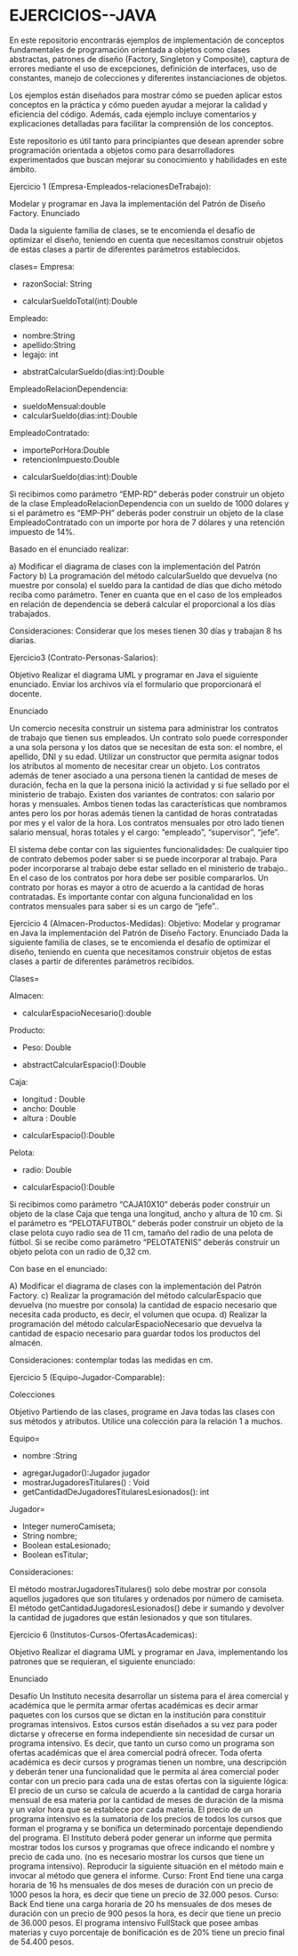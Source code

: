 # EJERCICIOS--JAVA

En este repositorio encontrarás ejemplos de implementación de conceptos fundamentales de programación orientada a objetos como clases abstractas, patrones de diseño (Factory, Singleton y Composite), captura de errores mediante el uso de excepciones, definición de interfaces, uso de constantes, manejo de colecciones y diferentes instanciaciones de objetos.

Los ejemplos están diseñados para mostrar cómo se pueden aplicar estos conceptos en la práctica y cómo pueden ayudar a mejorar la calidad y eficiencia del código. Además, cada ejemplo incluye comentarios y explicaciones detalladas para facilitar la comprensión de los conceptos.

Este repositorio es útil tanto para principiantes que desean aprender sobre programación orientada a objetos como para desarrolladores experimentados que buscan mejorar su conocimiento y habilidades en este ámbito.



Ejercicio 1 (Empresa-Empleados-relacionesDeTrabajo):

Modelar y programar en Java la implementación del Patrón de Diseño Factory.
Enunciado

Dada la siguiente familia de clases, se te encomienda el desafío de optimizar el diseño, teniendo en cuenta que necesitamos construir objetos de estas clases a partir de diferentes parámetros establecidos. 

clases=
Empresa:
- razonSocial: String
+ calcularSueldoTotal(int):Double

Empleado:
- nombre:String
- apellido:String
- legajo: int
+ abstratCalcularSueldo(dias:int):Double

EmpleadoRelacionDependencia:
+ sueldoMensual:double
+ calcularSueldo(dias:int):Double

EmpleadoContratado:
- importePorHora:Double
- retencionImpuesto:Double
+ calcularSueldo(dias:int):Double

Si recibimos como parámetro
“EMP-RD” deberás poder construir un objeto de la clase EmpleadoRelacionDependencia con un sueldo de 1000 dolares y si el parámetro es “EMP-PH” deberás poder construir un objeto de la clase EmpleadoContratado con un importe por hora de 7 dólares y una retención impuesto de 14%.

Basado en el enunciado realizar:

a) Modificar el diagrama de clases con la implementación del Patrón Factory
b) La programación del método calcularSueldo que devuelva (no muestre por consola) el sueldo para la cantidad de días que dicho método reciba como parámetro. Tener en cuanta que en el caso de los empleados en relación de dependencia se deberá calcular el proporcional a los días trabajados.

Consideraciones: Considerar que los meses tienen 30 días y trabajan 8 hs diarias.




























Ejercicio3 (Contrato-Personas-Salarios):

Objetivo
Realizar el diagrama UML y programar en Java el siguiente enunciado. Enviar los archivos vía el formulario que proporcionará el docente.

Enunciado

Un comercio necesita construir un sistema para administrar los contratos de trabajo que tienen sus empleados.
Un contrato solo puede corresponder a una sola persona y los datos que se necesitan de esta son: el nombre, el apellido, DNI y su edad. Utilizar un constructor que permita asignar todos los atributos al momento de necesitar crear un objeto.
Los contratos además de tener asociado a una persona tienen la cantidad de meses de  duración, fecha en la que la persona inició la actividad y si fue sellado por el ministerio de trabajo. 
Existen dos variantes de contratos: con salario por horas y mensuales. Ambos tienen todas las características que nombramos antes pero los por horas además tienen la cantidad de horas contratadas por mes y el valor de la hora. Los contratos mensuales por otro lado tienen salario mensual, horas totales y el cargo: “empleado”, “supervisor”, “jefe”.

El sistema debe contar con las siguientes funcionalidades:
De cualquier tipo de contrato debemos poder saber si se puede incorporar al trabajo. Para poder incorporarse al trabajo debe estar sellado en el ministerio de trabajo..
En el caso de los contratos por hora debe ser posible compararlos. Un contrato por horas  es mayor a otro de acuerdo a la cantidad de horas contratadas.
Es importante contar con alguna funcionalidad en los contratos mensuales para saber si es un cargo de “jefe”..
































Ejercicio 4 (Almacen-Productos-Medidas):
Objetivo:
Modelar y programar en Java la implementación del Patrón de Diseño Factory.
Enunciado
Dada la siguiente familia de clases, se te encomienda el desafío de optimizar el diseño, teniendo en cuenta que necesitamos construir objetos de estas clases a partir de diferentes parámetros recibidos. 

Clases=

Almacen:
+ calcularEspacioNecesario():double

Producto:
- Peso: Double
+ abstractCalcularEspacio():Double

Caja:
- longitud : Double
- ancho: Double
- altura : Double
+ calcularEspacio():Double

Pelota:
- radio: Double
+ calcularEspacio():Double

Si recibimos como parámetro “CAJA10X10” deberás poder construir un objeto de la clase Caja que tenga una longitud, ancho y altura de 10 cm. Si el parámetro es “PELOTAFUTBOL” deberás poder construir un objeto de la clase pelota cuyo radio sea de 11 cm, tamaño del radio de una pelota de fútbol. Si se recibe como parámetro “PELOTATENIS” deberás construir un objeto pelota con un radio de 0,32 cm.

Con base en el enunciado:

A) Modificar el diagrama de clases con la implementación del Patrón Factory.
c) Realizar la programación del método calcularEspacio que devuelva (no muestre por consola) la cantidad de espacio necesario que necesita cada producto, es decir, el volumen que ocupa.
d) Realizar la programación del método calcularEspacioNecesario que devuelva la cantidad de espacio necesario para guardar todos los productos del almacén.

Consideraciones: contemplar todas las medidas en cm.





























Ejercicio 5 (Equipo-Jugador-Comparable):

Colecciones

Objetivo
Partiendo de las clases, programe en Java todas las clases con sus métodos y atributos. Utilice una colección para la relación 1 a muchos. 

Equipo=
- nombre :String
+ agregarJugador():Jugador jugador
+ mostrarJugadoresTitulares() : Void
+ getCantidadDeJugadoresTitularesLesionados(): int

Jugador=

- Integer numeroCamiseta;
- String nombre;
- Boolean estaLesionado;
- Boolean esTitular;

Consideraciones:

El método mostrarJugadoresTitulares() solo debe mostrar por consola aquellos jugadores que son titulares y ordenados por número de camiseta.
El método getCantidadJugadoresLesionados() debe ir sumando y devolver la cantidad de jugadores que están lesionados y que son titulares.




Ejercicio 6 (Institutos-Cursos-OfertasAcademicas):

Objetivo
Realizar el diagrama UML y programar en Java, implementando los patrones que se requieran, el siguiente enunciado:

Enunciado

Desafío
Un Instituto necesita desarrollar un sistema para el área comercial y académica que le permita armar ofertas académicas es decir armar paquetes con los cursos que se dictan en la institución para constituir programas intensivos. Estos cursos están diseñados a su vez para poder dictarse y ofrecerse en forma independiente sin necesidad de cursar un programa intensivo. Es decir, que tanto un curso como un programa son ofertas académicas que el área comercial podrá ofrecer.
Toda oferta académica es decir cursos y programas tienen un nombre, una descripción y deberán tener una funcionalidad que le permita al área comercial poder contar con un precio para cada una de estas ofertas con la siguiente lógica:
El precio de un curso se calcula de acuerdo a la cantidad de carga horaria mensual de esa materia por la cantidad de meses de duración de la misma y un valor hora que se establece por cada materia.
El precio de un programa intensivo es la sumatoria de los precios de todos los cursos que forman el programa y se bonifica un determinado porcentaje dependiendo del programa.
El Instituto deberá poder generar un informe que permita mostrar todos los cursos y programas que ofrece indicando el nombre y precio de cada uno. (no es necesario mostrar los cursos que tiene un programa intensivo).
Reproducir la siguiente situación en el método main e invocar al método que genera el informe.
Curso: Front End tiene una carga horaria de 16 hs mensuales de dos meses de duración con un precio de 1000 pesos la hora, es decir que tiene un precio de 32.000 pesos. 
Curso: Back End tiene una carga horaria de 20 hs mensuales de dos meses de duración con un precio de   900 pesos la hora, es decir que tiene un precio de  36.000 pesos. 
El programa intensivo FullStack que posee ambas materias y cuyo porcentaje de bonificación es de 20% tiene un precio final de 54.400 pesos.
